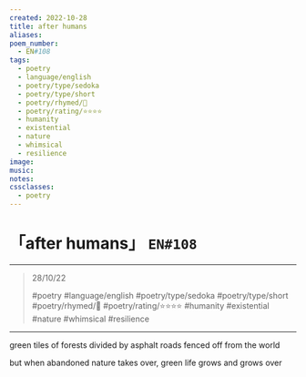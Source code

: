 ```yaml
---
created: 2022-10-28
title: after humans
aliases:
poem_number:
  - EN#108
tags:
  - poetry
  - language/english
  - poetry/type/sedoka
  - poetry/type/short
  - poetry/rhymed/🔴
  - poetry/rating/⭐⭐⭐⭐
  - humanity
  - existential
  - nature
  - whimsical
  - resilience
image:
music:
notes:
cssclasses:
  - poetry
---
```

# 「after humans」 `EN#108`

---

> 28/10/22
> 
> #poetry 
> #language/english 
> #poetry/type/sedoka #poetry/type/short 
> #poetry/rhymed/🔴 
> #poetry/rating/⭐⭐⭐⭐ 
> #humanity #existential #nature #whimsical #resilience 

---

green tiles of forests
divided by asphalt roads
fenced off from the world

but when abandoned
nature takes over, green life
grows and grows over 